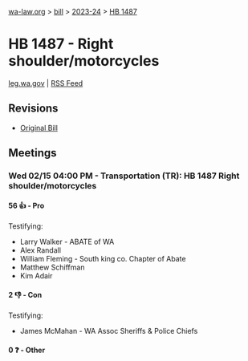 [wa-law.org](/) > [bill](/bill/) > [2023-24](/bill/2023-24/) > [HB 1487](/bill/2023-24/hb/1487/)

# HB 1487 - Right shoulder/motorcycles
[leg.wa.gov](https://app.leg.wa.gov/billsummary?BillNumber=1487&Year=2023&Initiative=false) | [RSS Feed](./rss.xml)

## Revisions
* [Original Bill](1/)

## Meetings
### Wed 02/15 04:00 PM - Transportation (TR): HB 1487 Right shoulder/motorcycles
#### 56 👍 - Pro
Testifying:
* Larry Walker - ABATE of WA
* Alex Randall
* William Fleming - South king co. Chapter of Abate
* Matthew Schiffman
* Kim Adair

#### 2 👎 - Con
Testifying:
* James McMahan - WA Assoc Sheriffs & Police Chiefs

#### 0 ❓ - Other
